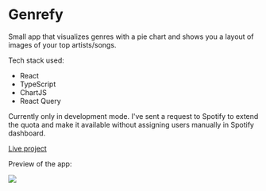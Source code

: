 # Genrefy
Small app that visualizes genres with a pie chart and shows you a layout of images of your top artists/songs. 

Tech stack used:
- React
- TypeScript
- ChartJS
- React Query

Currently only in development mode. I've sent a request to Spotify to extend the quota and make it available without assigning users manually in Spotify dashboard.

<a href="">Live project</a>

Preview of the app:

<img src="https://github.com/draganstefanovic12/Genrefy/blob/main/preview.gif"/>
